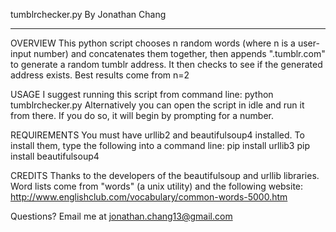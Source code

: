 tumblrchecker.py
By Jonathan Chang

--------------------------------------

OVERVIEW
This python script chooses n random words (where n is a user-input number) and
concatenates them together, then appends ".tumblr.com" to generate a random 
tumblr address. It then checks to see if the generated address exists.
Best results come from n=2

USAGE
I suggest running this script from command line:
python tumblrchecker.py <number>
Alternatively you can open the script in idle and run it from there. If you do
so, it will begin by prompting for a number.

REQUIREMENTS
You must have urllib2 and beautifulsoup4 installed. To install them, type the
following into a command line:
pip install urllib3
pip install beautifulsoup4

CREDITS
Thanks to the developers of the beautifulsoup and urllib libraries.
Word lists come from "words" (a unix utility) and the following website:
http://www.englishclub.com/vocabulary/common-words-5000.htm

Questions? Email me at jonathan.chang13@gmail.com
